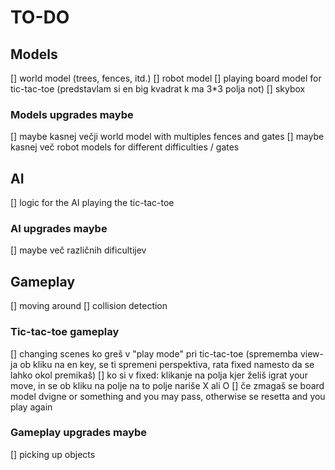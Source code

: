 # TO-DO

## Models
[] world model (trees, fences, itd.)
[] robot model
[] playing board model for tic-tac-toe (predstavlam si en big kvadrat k ma 3*3 polja not)
[] skybox

### Models upgrades maybe
[] maybe kasnej večji world model with multiples fences and gates
[] maybe kasnej več robot models for different difficulties / gates

## AI
[] logic for the AI playing the tic-tac-toe

### AI upgrades maybe
[] maybe več različnih dificultijev

## Gameplay
[] moving around
[] collision detection

### Tic-tac-toe gameplay
[] changing scenes ko greš v "play mode" pri tic-tac-toe (sprememba view-ja ob kliku na en key, se ti spremeni perspektiva, rata fixed namesto da se lahko okol premikaš)
[] ko si v fixed: klikanje na polja kjer želiš igrat your move, in se ob kliku na polje na to polje nariše X ali O
[] če zmagaš se board model dvigne or something and you may pass, otherwise se resetta and you play again

### Gameplay upgrades maybe
[] picking up objects